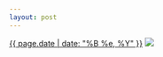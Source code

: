 ```yaml
---
layout: post
---
```


<p>
  <time><a href="/472">{{ page.date | date: "%B %e, %Y" }}</a></time>
  <a href="/472"><img src="{{ site.assets_url }}/472-640.jpg" srcset="{{ site.assets_url }}/472-1280.jpg 1280w, {{ site.assets_url }}/472-960.jpg 960w, {{ site.assets_url }}/472-640.jpg 640w, {{ site.assets_url }}/472-320.jpg 320w" sizes="(min-width: 700px) 50vw, calc(100vw - 2rem)" /></a>
</p>
